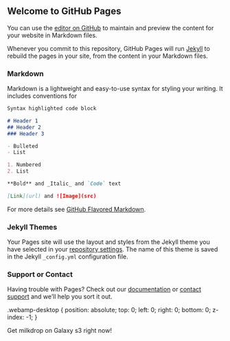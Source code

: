 ## Welcome to GitHub Pages

You can use the [editor on GitHub](https://github.com/tyl811/tyl811/edit/gh-pages/index.md) to maintain and preview the content for your website in Markdown files.

Whenever you commit to this repository, GitHub Pages will run [Jekyll](https://jekyllrb.com/) to rebuild the pages in your site, from the content in your Markdown files.

### Markdown

Markdown is a lightweight and easy-to-use syntax for styling your writing. It includes conventions for

```markdown
Syntax highlighted code block

# Header 1
## Header 2
### Header 3

- Bulleted
- List

1. Numbered
2. List

**Bold** and _Italic_ and `Code` text

[Link](url) and ![Image](src)
```

For more details see [GitHub Flavored Markdown](https://guides.github.com/features/mastering-markdown/).

### Jekyll Themes

Your Pages site will use the layout and styles from the Jekyll theme you have selected in your [repository settings](https://github.com/tyl811/tyl811/settings/pages). The name of this theme is saved in the Jekyll `_config.yml` configuration file.

### Support or Contact

Having trouble with Pages? Check out our [documentation](https://docs.github.com/categories/github-pages-basics/) or [contact support](https://support.github.com/contact) and we’ll help you sort it out.

<div id="app"></div>
<script src="https://unpkg.com/webamp"></script>
<script>
    const app = document.getElementById("app")
    const webamp = new Webamp();
    webamp.renderWhenReady(app);
</script>

.webamp-desktop {
  position: absolute;
  top: 0;
  left: 0;
  right: 0;
  bottom: 0;
  z-index: -1;
}

Get milkdrop on Galaxy s3 right now!
